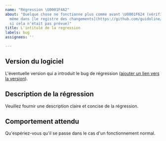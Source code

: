 ```yaml
---
name: "Régression \U0001F4A2"
about: "Quelque chose ne fonctionne plus comme avant \U0001F624 (vérifier tout de
  même dans [le registre des changements](https://github.com/guidoline/guidoline.com/releases)
  si cela n'était pas prévue)"
title: L'intitulé de la regression
labels: bug
assignees: ''

---
```


## Version du logiciel

L'éventuelle version qui a introduit le bug de régression ([ajouter un lien vers la version](https://help.github.com/en/github/writing-on-github/autolinked-references-and-urls#commit-shas)). 

## Description de la régression

Veuillez fournir une description claire et concise de la régression.

## Comportement attendu

Qu'espériez-vous qu'il se passe dans le cas d'un fonctionnement normal.
